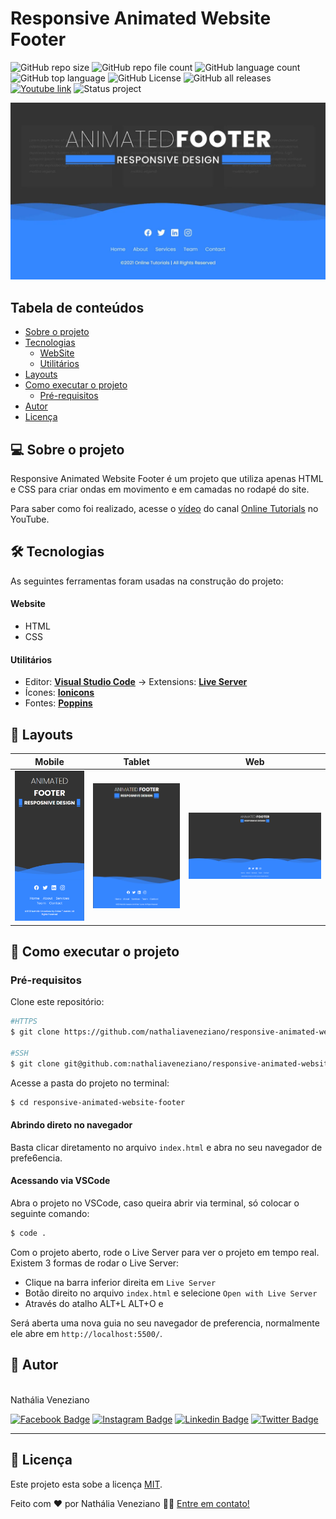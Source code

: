 # Responsive Animated Website Footer

![GitHub repo size](https://img.shields.io/github/repo-size/nathaliaveneziano/responsive-animated-website-footer?style=for-the-badge)
![GitHub repo file count](https://img.shields.io/github/directory-file-count/nathaliaveneziano/responsive-animated-website-footer?style=for-the-badge)
![GitHub language count](https://img.shields.io/github/languages/count/nathaliaveneziano/responsive-animated-website-footer?style=for-the-badge)
![GitHub top language](https://img.shields.io/github/languages/top/nathaliaveneziano/responsive-animated-website-footer?style=for-the-badge)
![GitHub License](https://img.shields.io/github/license/nathaliaveneziano/responsive-animated-website-footer?style=for-the-badge)
![GitHub all releases](https://img.shields.io/github/downloads/nathaliaveneziano/c/total?style=for-the-badge)
[![Youtube link](https://img.shields.io/badge/YouTube-Online%20Tutorials-ff0000?style=for-the-badge)](https://www.youtube.com/watch?v=UpkEANWC2Ms)
![Status project](https://img.shields.io/badge/Status-Concluído-2D963D?style=for-the-badge)

<img src="./img/cover.webp" alt="Demonstração do projeto">

## Tabela de conteúdos

<!--ts-->

- [Sobre o projeto](#-sobre-o-projeto)
- [Tecnologias](#-tecnologias)
  - [WebSite](#website)
  - [Utilitários](#utilitários)
- [Layouts](#-layouts)
- [Como executar o projeto](#-como-executar-o-projeto)
  - [Pré-requisitos](#pré-requisitos)
- [Autor](#-autor)
- [Licença](#-licença)
<!--te-->

## 💻 Sobre o projeto

Responsive Animated Website Footer é um projeto que utiliza apenas HTML e CSS para criar ondas em movimento e em camadas no rodapé do site.

Para saber como foi realizado, acesse o [vídeo](https://www.youtube.com/watch?v=UpkEANWC2Ms) do canal [Online Tutorials](https://www.youtube.com/c/OnlineTutorials4Designers) no YouTube.

## 🛠 Tecnologias

As seguintes ferramentas foram usadas na construção do projeto:

#### **Website**

- HTML
- CSS

#### **Utilitários**

- Editor: **[Visual Studio Code](https://code.visualstudio.com/)** → Extensions: **[Live Server](https://marketplace.visualstudio.com/items?itemName=ritwickdey.LiveServer)**
- Ícones: **[Ionicons](https://ionic.io/ionicons)**
- Fontes: **[Poppins](https://fonts.google.com/specimen/Poppins?query=poppins)**

## 🎨 Layouts

<table>
  <thead>
    <tr>
      <th>Mobile</th>
      <th>Tablet</th>
      <th>Web</th>
    </tr>
  </thead>
  <tbody>
    <tr>
      <td><img src="./img/mobile.png" alt=""></td>
      <td><img src="./img/tablet.png" alt=""></td>
      <td><img src="./img/desktop.png" alt=""></td>
    </tr>
  </tbody>
</table>

## 🚀 Como executar o projeto

### Pré-requisitos

Clone este repositório:

```bash
#HTTPS
$ git clone https://github.com/nathaliaveneziano/responsive-animated-website-footer.git

#SSH
$ git clone git@github.com:nathaliaveneziano/responsive-animated-website-footer.git
```

Acesse a pasta do projeto no terminal:

```bash
$ cd responsive-animated-website-footer
```


#### Abrindo direto no navegador

Basta clicar diretamento no arquivo `index.html` e abra no seu navegador de prefe6encia.


#### Acessando via VSCode

Abra o projeto no VSCode, caso queira abrir via terminal, só colocar o seguinte comando:

```bash
$ code .
```

Com o projeto aberto, rode o Live Server para ver o projeto em tempo real. Existem 3 formas de rodar o Live Server:
- Clique na barra inferior direita em `Live Server`
- Botão direito no arquivo `index.html` e selecione `Open with Live Server`
- Através do atalho ALT+L ALT+O e

Será aberta uma nova guia no seu navegador de preferencia, normalmente ele abre em `http://localhost:5500/`.

## 🦸 Autor

<img style="border-radius: 50%;" src="https://avatars.githubusercontent.com/u/36680660?v=4" width="250px;" alt=""/>
<br />
Nathália Veneziano
<br />

[![Facebook Badge](https://img.shields.io/badge/Facebook-1877F2?style=for-the-badge&logo=facebook&logoColor=white)](https://www.facebook.com/nathalia.veneziano.developer)
[![Instagram Badge](https://img.shields.io/badge/Instagram-E4405F?style=for-the-badge&logo=instagram&logoColor=white)](https://www.instagram.com/nathalia.veneziano.developer/)
[![Linkedin Badge](https://img.shields.io/badge/LinkedIn-0077B5?style=for-the-badge&logo=linkedin&logoColor=white)](https://www.linkedin.com/in/nathalia-veneziano)
[![Twitter Badge](https://img.shields.io/badge/Twitter-1DA1F2?style=for-the-badge&logo=twitter&logoColor=white)](https://twitter.com/nath_veneziano)

---

## 📝 Licença

Este projeto esta sobe a licença [MIT](./LICENSE).

Feito com ❤️ por Nathália Veneziano 👋🏽 [Entre em contato!](https://www.linkedin.com/in/nathalia-veneziano)
